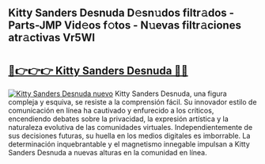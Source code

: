 ## Kitty Sanders Desnuda D𝚎sn𝚞dos filtr𝚊dos - Parts-JMP Vid𝚎os f𝚘tos - N𝚞evas filtr𝚊ciones atr𝚊ctivas Vr5WI

# <h2><a href="http://mbcxha.tromn.icu/?c=Kitty+Sanders+Desnuda">🔗👉👉👉 Kitty Sanders Desnuda 🔗🔗</a></h2>

[![Kitty Sanders Desnuda nuevo](https://i.imgur.com/pEAQMta.gif)](http://mbcxha.tromn.icu/?c=Kitty+Sanders+Desnuda)
Kitty Sanders Desnuda, una figura compleja y esquiva, se resiste a la comprensión fácil. Su innovador estilo de comunicación en línea ha cautivado y enfurecido a los críticos, encendiendo debates sobre la privacidad, la expresión artística y la naturaleza evolutiva de las comunidades virtuales. Independientemente de sus decisiones futuras, su huella en los medios digitales es imborrable. La determinación inquebrantable y el magnetismo innegable impulsan a Kitty Sanders Desnuda a nuevas alturas en la comunidad en línea.
